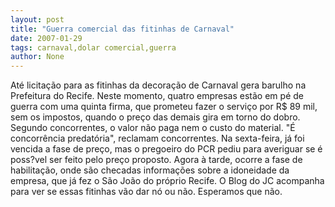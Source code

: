 ```yaml
---
layout: post
title: "Guerra comercial das fitinhas de Carnaval"
date: 2007-01-29
tags: carnaval,dolar comercial,guerra
author: None
---
```


Até licitação para as fitinhas da decoração de Carnaval gera barulho na Prefeitura do Recife.
Neste momento, quatro empresas estão em pé de guerra com uma quinta firma, que prometeu fazer o serviço por R$ 89 mil, sem os impostos, quando o preço das demais gira em torno do dobro.
Segundo concorrentes, o valor não paga nem o custo do material.
\"É concorrência predatória\", reclamam concorrentes.
Na sexta-feira, já foi vencida a fase de preço, mas o pregoeiro do PCR pediu para averiguar se é poss?vel ser feito pelo preço proposto.
Agora à tarde, ocorre a fase de habilitação, onde são checadas informações sobre a idoneidade da empresa, que já fez o São João do próprio Recife.
O Blog do JC acompanha para ver se essas fitinhas vão dar nó ou não. Esperamos que não. 